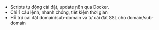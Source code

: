 - Scripts tự động cài đặt, update n8n qua Docker.
- Chỉ 1 câu lệnh, nhanh chóng, tiết kiệm thời gian
- Hỗ trợ cài đặt domain/sub-domain và tự cài đặt SSL cho domain/sub-domain
